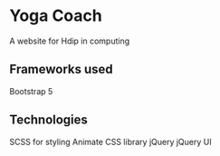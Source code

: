 # Yoga Coach
A website for Hdip in computing
## Frameworks used
Bootstrap 5
## Technologies
SCSS for styling
Animate CSS library
jQuery
jQuery UI
